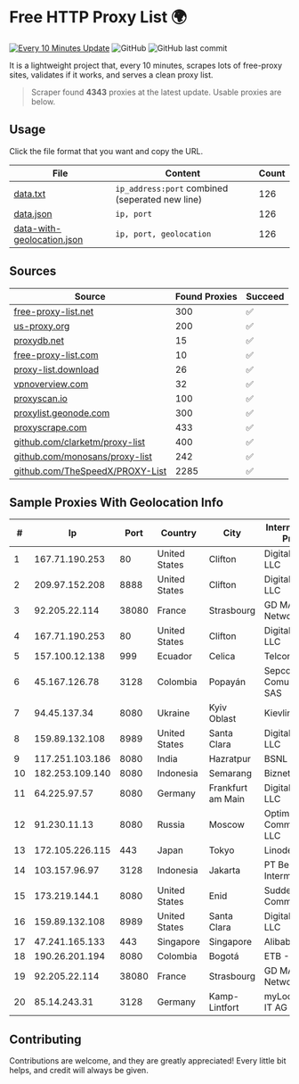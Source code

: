 
# Free HTTP Proxy List 🌍

[![Every 10 Minutes Update](https://github.com/mertguvencli/http-proxy-list/actions/workflows/main.yml/badge.svg?branch=main)](https://github.com/mertguvencli/http-proxy-list/actions/workflows/main.yml)
![GitHub](https://img.shields.io/github/license/mertguvencli/http-proxy-list)
![GitHub last commit](https://img.shields.io/github/last-commit/mertguvencli/http-proxy-list)

It is a lightweight project that, every 10 minutes, scrapes lots of free-proxy sites, validates if it works, and serves a clean proxy list.


> Scraper found **4343** proxies at the latest update. Usable proxies are below.

## Usage

Click the file format that you want and copy the URL.


|File|Content|Count|
|----|-------|-----|
|[data.txt](https://raw.githubusercontent.com/mertguvencli/http-proxy-list/main/proxy-list/data.txt)|`ip_address:port` combined (seperated new line)|126|
|[data.json](https://raw.githubusercontent.com/mertguvencli/http-proxy-list/main/proxy-list/data.json)|`ip, port`|126|
|[data-with-geolocation.json](https://raw.githubusercontent.com/mertguvencli/http-proxy-list/main/proxy-list/data-with-geolocation.json)|`ip, port, geolocation`|126|

## Sources

|Source|Found Proxies|Succeed|
|------|-------------|-------|
|[free-proxy-list.net](https://free-proxy-list.net)|300|✅|
|[us-proxy.org](https://www.us-proxy.org)|200|✅|
|[proxydb.net](http://proxydb.net)|15|✅|
|[free-proxy-list.com](https://free-proxy-list.com/?page=&port=&type%5B%5D=http&type%5B%5D=https&up_time=0&search=Search)|10|✅|
|[proxy-list.download](https://www.proxy-list.download/HTTP)|26|✅|
|[vpnoverview.com](https://vpnoverview.com/privacy/anonymous-browsing/free-proxy-servers)|32|✅|
|[proxyscan.io](https://www.proxyscan.io)|100|✅|
|[proxylist.geonode.com](https://proxylist.geonode.com/api/proxy-list?limit=300&page=1&sort_by=lastChecked&sort_type=desc&protocols=http,https)|300|✅|
|[proxyscrape.com](https://api.proxyscrape.com/v2/?request=displayproxies&protocol=http&timeout=10000&country=all&ssl=all&anonymity=all)|433|✅|
|[github.com/clarketm/proxy-list](https://raw.githubusercontent.com/clarketm/proxy-list/master/proxy-list-raw.txt)|400|✅|
|[github.com/monosans/proxy-list](https://raw.githubusercontent.com/monosans/proxy-list/main/proxies/http.txt)|242|✅|
|[github.com/TheSpeedX/PROXY-List](https://raw.githubusercontent.com/TheSpeedX/PROXY-List/master/http.txt)|2285|✅|


## Sample Proxies With Geolocation Info

|#|Ip|Port|Country|City|Internet Service Provider|
|-|--|----|-------|----|-------------------------|
|1|167.71.190.253|80|United States|Clifton|DigitalOcean, LLC|
|2|209.97.152.208|8888|United States|Clifton|DigitalOcean, LLC|
|3|92.205.22.114|38080|France|Strasbourg|GD MASS Network|
|4|167.71.190.253|80|United States|Clifton|DigitalOcean, LLC|
|5|157.100.12.138|999|Ecuador|Celica|Telconet S.A|
|6|45.167.126.78|3128|Colombia|Popayán|Sepcom Comunicaciones SAS|
|7|94.45.137.34|8080|Ukraine|Kyiv Oblast|Kievline LLC|
|8|159.89.132.108|8989|United States|Santa Clara|DigitalOcean, LLC|
|9|117.251.103.186|8080|India|Hazratpur|BSNL Internet|
|10|182.253.109.140|8080|Indonesia|Semarang|Biznet Metronet|
|11|64.225.97.57|8080|Germany|Frankfurt am Main|DigitalOcean, LLC|
|12|91.230.11.13|8080|Russia|Moscow|Optima Communications, LLC|
|13|172.105.226.115|443|Japan|Tokyo|Linode, LLC|
|14|103.157.96.97|3128|Indonesia|Jakarta|PT Beon Intermedia|
|15|173.219.144.1|8080|United States|Enid|Suddenlink Communications|
|16|159.89.132.108|8989|United States|Santa Clara|DigitalOcean, LLC|
|17|47.241.165.133|443|Singapore|Singapore|Alibaba.com LLC|
|18|190.26.201.194|8080|Colombia|Bogotá|ETB - Colombia|
|19|92.205.22.114|38080|France|Strasbourg|GD MASS Network|
|20|85.14.243.31|3128|Germany|Kamp-Lintfort|myLoc managed IT AG|



## Contributing

Contributions are welcome, and they are greatly appreciated! Every
little bit helps, and credit will always be given.

